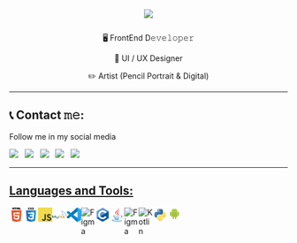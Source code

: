 <h1 align="center">
    <img src="https://readme-typing-svg.herokuapp.com/?font=Righteous&size=35&center=true&vCenter=true&width=500&height=70&duration=4000&lines=Hi+There!+👋;+I'm+Yasasvi+Himaya!;" />
</h1>

<div align="center">
 
 🖥 FrontEnd D𝚎𝚟𝚎𝚕𝚘𝚙𝚎𝚛
 
 🎨 UI / UX Designer

 
 ✏️ Artist (Pencil Portrait & Digital)

 </div> <hr/>

  ## 📞 Contact 𝚖𝚎:
Follow me in my social media
 
[<img src="https://img.icons8.com/color/48/000000/linkedin.png" width="3.5%"/>](https://www.linkedin.com/in/himaya-wimalasooriya-757bb8271/)  &nbsp; 
[<img src="https://img.icons8.com/fluent/48/000000/facebook-new.png" width="3.5%"/>](https://www.facebook.com/yasasvi.himaya)  &nbsp; 
[<img src="https://img.icons8.com/fluent/48/000000/instagram-new.png" width="3.5%"/>](https://www.instagram.com/yasasvihimaya/)  &nbsp; 
[<img src="https://img.icons8.com/color/48/000000/twitter.png" width="3.5%"/>]()  &nbsp; 
<a href="mailto:himayawimalasooriya99@gmail.com"> <img src="https://img.icons8.com/fluent/48/000000/gmail.png" width="3.5%"/>
  
<hr/>

 ## Languages and Tools: 
 
<img align="left" alt="html5" width="26px" src="https://raw.githubusercontent.com/github/explore/80688e429a7d4ef2fca1e82350fe8e3517d3494d/topics/html/html.png" />
<img align="left" alt="CSS3" width="26px" src="https://raw.githubusercontent.com/github/explore/80688e429a7d4ef2fca1e82350fe8e3517d3494d/topics/css/css.png" />
<img align="left" alt="JavaScript" width="26px" src="https://raw.githubusercontent.com/github/explore/80688e429a7d4ef2fca1e82350fe8e3517d3494d/topics/javascript/javascript.png" />
<img align="left" alt="mysql" width="26px" src="https://raw.githubusercontent.com/devicons/devicon/master/icons/mysql/mysql-original-wordmark.svg" />
<img align="left" alt="Visual Studio Code" width="26px" src="https://raw.githubusercontent.com/github/explore/80688e429a7d4ef2fca1e82350fe8e3517d3494d/topics/visual-studio-code/visual-studio-code.png" />
<img align="left" alt="Figma" width="26px" src="https://www.vectorlogo.zone/logos/figma/figma-icon.svg" />
<img align="left" alt="C" width="26px" src="https://raw.githubusercontent.com/devicons/devicon/master/icons/c/c-original.svg" />
<img align="left" alt="Java" width="26px" src="https://raw.githubusercontent.com/devicons/devicon/master/icons/java/java-original.svg" />
<img align="left" alt="Figma" width="26px" src="https://www.vectorlogo.zone/logos/figma/figma-icon.svg" />
<img align="left" alt="Kotlin" width="26px" src="https://www.vectorlogo.zone/logos/kotlinlang/kotlinlang-icon.svg" />
<img align="left" alt="Python" width="26px" src="https://raw.githubusercontent.com/devicons/devicon/master/icons/python/python-original.svg" />
<img align="left" alt="Android" width="26px" src="https://raw.githubusercontent.com/devicons/devicon/master/icons/android/android-original-wordmark.svg" />
